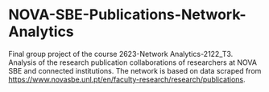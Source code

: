 # NOVA-SBE-Publications-Network-Analytics

Final group project of the course 2623-Network Analytics-2122_T3.
Analysis of the research publication collaborations of researchers at NOVA SBE and connected institutions. The network is based on data scraped from https://www.novasbe.unl.pt/en/faculty-research/research/publications.
